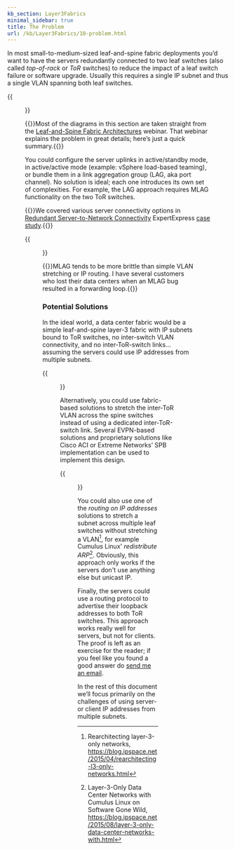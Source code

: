 ```yaml
---
kb_section: Layer3Fabrics
minimal_sidebar: true
title: The Problem
url: /kb/Layer3Fabrics/10-problem.html
---
```

In most small-to-medium-sized leaf-and-spine fabric deployments you’d want to have the servers redundantly connected to two leaf switches (also called *top-of-rack* or *ToR* switches) to reduce the impact of a leaf switch failure or software upgrade. Usually this requires a single IP subnet and thus a single VLAN spanning both leaf switches.

{{<figure src="Redundant-Connectivity-Basics.png" caption="Typical implementation of redundant server connections. Source: [Leaf-and-Spine Fabric Architectures](https://www.ipspace.net/Leaf-and-Spine_Fabric_Architectures)">}}

{{<note info>}}Most of the diagrams in this section are taken straight from the [Leaf-and-Spine Fabric Architectures](https://www.ipspace.net/Leaf-and-Spine_Fabric_Architectures) webinar. That webinar explains the problem in great details; here’s just a quick summary.{{</note>}}

You could configure the server uplinks in active/standby mode, in active/active mode (example: vSphere load-based teaming), or bundle them in a link aggregation group (LAG, aka port channel). No solution is ideal; each one introduces its own set of complexities. For example, the LAG approach requires MLAG functionality on the two ToR switches.

{{<note info>}}We covered various server connectivity options in [Redundant Server-to-Network Connectivity](https://my.ipspace.net/bin/get/ExpressSample/Redundant%20Server-to-Network%20Connectivity.pdf?doccode=ExpressSample) ExpertExpress [case study](https://www.ipspace.net/ExpertExpress_Case_Studies).{{</note>}}

{{<figure src="Redundant-Connectivity-MLAG.png" caption="Server-to-fabric link aggregation with MLAG on leaf switches. Source: [Leaf-and-Spine Fabric Architectures](https://www.ipspace.net/Leaf-and-Spine_Fabric_Architectures)">}}

{{<note warn>}}MLAG tends to be more brittle than simple VLAN stretching or IP routing. I have several customers who lost their data centers when an MLAG bug resulted in a forwarding loop.{{</note>}}

### Potential Solutions

In the ideal world, a data center fabric would be a simple leaf-and-spine layer-3 fabric with IP subnets bound to ToR switches, no inter-switch VLAN connectivity, and no inter-ToR-switch links… assuming the servers could use IP addresses from multiple subnets.

{{<figure src="Server-Two-Subnets.png" caption="Server residing in two subnets">}}

Alternatively, you could use fabric-based solutions to stretch the inter-ToR VLAN across the spine switches instead of using a dedicated inter-ToR-switch link. Several EVPN-based solutions and proprietary solutions like Cisco ACI or Extreme Networks’ SPB implementation can be used to implement this design.

{{<figure src="Multihoming-EVPN-ESI.png" caption="Multihoming with EVPN ESI. Source: [EVPN Technical Deep Dive](https://www.ipspace.net/EVPN_Technical_Deep_Dive)">}}

You could also use one of the _routing on IP addresses_ solutions to stretch a subnet across multiple leaf switches without stretching a VLAN[^1], for example Cumulus Linux' _redistribute ARP_[^2]. Obviously, this approach only works if the servers don't use anything else but unicast IP.

Finally, the servers could use a routing protocol to advertise their loopback addresses to both ToR switches. This approach works really well for servers, but not for clients. The proof is left as an exercise for the reader; if you feel like you found a good answer do [send me an email](https://www.ipspace.net/Contact#Tech).

In the rest of this document we’ll focus primarily on the challenges of using server- or client IP addresses from multiple subnets.

[^1]: Rearchitecting layer-3-only networks,
https://blog.ipspace.net/2015/04/rearchitecting-l3-only-networks.html

[^2]: Layer-3-Only Data Center Networks with Cumulus Linux on Software Gone Wild, https://blog.ipspace.net/2015/08/layer-3-only-data-center-networks-with.html
